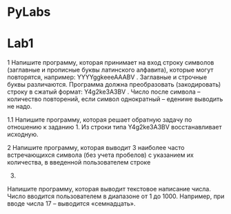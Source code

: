 # PyLabs

# Lab1

1
Напишите программу, которая принимает на вход строку символов (заглавные и прописные буквы латинского алфавита), которые могут повторятся, например: YYYYggkeeeAAABV . Заглавные и строчные буквы различаются. Программа должна преобразовать (закодировать) строку в сжатый формат: Y4g2ke3A3BV . Число после символа – количество повторений, если символ однократный – едениwe выводить не надо.

1.1
Напишите программу, которая решает обратную задачу по отношению к заданию 1. Из строки типа  Y4g2ke3A3BV восстанавливает исходную.

2
Напишите программу,  которая выводит 3 наиболее часто встречающихся символа (без учета пробелов) с указанием их количества, в введенной пользователем строке

3.
Напишите программу,  которая выводит текстовое написание числа. Число вводится пользователем в диапазоне от 1 до 1000. Например, при вводе числа 17 – выводится «семнадцать».
